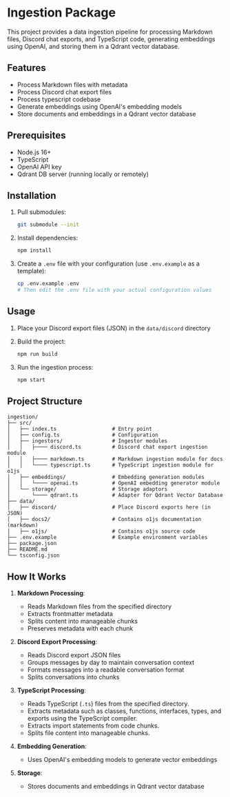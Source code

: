 # Ingestion Package

This project provides a data ingestion pipeline for processing Markdown files, Discord chat exports, and TypeScript code, generating embeddings using OpenAI, and storing them in a Qdrant vector database.

## Features

- Process Markdown files with metadata
- Process Discord chat export files
- Process typescript codebase
- Generate embeddings using OpenAI's embedding models
- Store documents and embeddings in a Qdrant vector database

## Prerequisites

- Node.js 16+
- TypeScript
- OpenAI API key
- Qdrant DB server (running locally or remotely)

## Installation

1. Pull submodules:
   ```bash
   git submodule --init
   ```

2. Install dependencies:
   ```bash
   npm install
   ```

3. Create a `.env` file with your configuration (use `.env.example` as a template):
   ```bash
   cp .env.example .env
   # Then edit the .env file with your actual configuration values
   ```


## Usage

1. Place your Discord export files (JSON) in the `data/discord` directory
3. Build the project:
   ```bash
   npm run build
   ```

4. Run the ingestion process:
   ```bash
   npm start
   ```

## Project Structure

```
ingestion/
├── src/
│   ├── index.ts                  # Entry point
│   ├── config.ts                 # Configuration
│   ├── ingestors/                # Ingestor modules
│   │   ├──── discord.ts          # Discord chat export ingestion module
│   │   ├──── markdown.ts         # Markdown ingestion module for docs
│   │   └──── typescript.ts       # TypeScript ingestion module for o1js
│   ├── embeddings/               # Embedding generation modules
│   │   └──── openai.ts           # OpenAI embedding generator module
│   └── storage/                  # Storage adaptors
│       └──── qdrant.ts           # Adapter for Qdrant Vector Database
├── data/
│   ├── discord/                  # Place Discord exports here (in JSON)
│   ├── docs2/                    # Contains o1js documentation (markdown)
│   ├── o1js/                     # Contains o1js source code
├── .env.example                  # Example environment variables
├── package.json
├── README.md                     
└── tsconfig.json
```

## How It Works

1. **Markdown Processing**:
   - Reads Markdown files from the specified directory
   - Extracts frontmatter metadata
   - Splits content into manageable chunks
   - Preserves metadata with each chunk

2. **Discord Export Processing**:
   - Reads Discord export JSON files
   - Groups messages by day to maintain conversation context
   - Formats messages into a readable conversation format
   - Splits conversations into chunks
  
3. **TypeScript Processing**:
   - Reads TypeScript (`.ts`) files from the specified directory.
   - Extracts metadata such as classes, functions, interfaces, types, and exports using the TypeScript compiler.
   - Extracts import statements from code chunks.
   - Splits file content into manageable chunks.

4. **Embedding Generation**:
   - Uses OpenAI's embedding models to generate vector embeddings

5. **Storage**:
   - Stores documents and embeddings in Qdrant vector database



